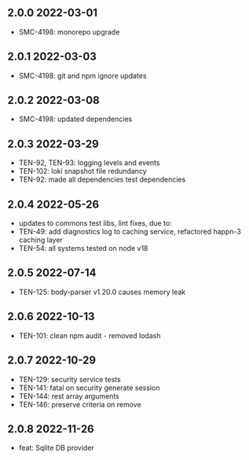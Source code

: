 2.0.0 2022-03-01
-----------------
  - SMC-4198: monorepo upgrade

2.0.1 2022-03-03
-----------------
  - SMC-4198: git and npm ignore updates

2.0.2 2022-03-08
-----------------
  - SMC-4198: updated dependencies

2.0.3 2022-03-29
-----------------
  - TEN-92, TEN-93: logging levels and events
  - TEN-102: loki snapshot  file redundancy
  - TEN-92: made all dependencies test dependencies

2.0.4 2022-05-26
-----------------
  - updates to commons test libs, lint fixes, due to:
  - TEN-49: add diagnostics log to caching service, refactored happn-3 caching layer
  - TEN-54: all systems tested on node v18

2.0.5 2022-07-14
-----------------
  - TEN-125: body-parser v1.20.0 causes memory leak

2.0.6 2022-10-13
-----------------
  - TEN-101: clean npm audit - removed lodash

2.0.7 2022-10-29
-----------------
  - TEN-129: security service tests
  - TEN-141: fatal on security generate session
  - TEN-144: rest array arguments
  - TEN-146: preserve criteria on remove

2.0.8 2022-11-26
-----------------
  - feat: Sqlite DB provider
